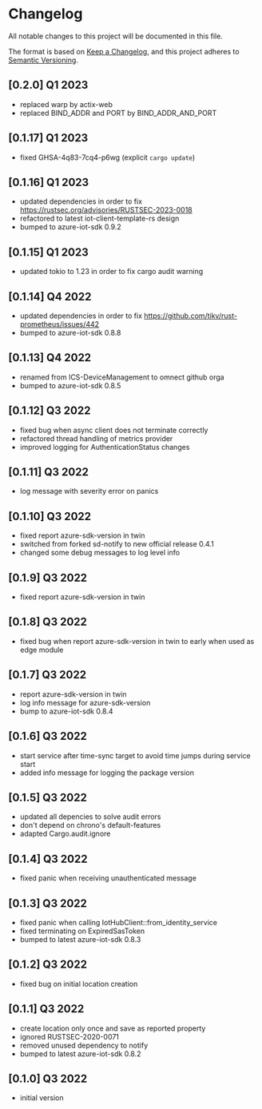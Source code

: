 # Changelog

All notable changes to this project will be documented in this file.

The format is based on [Keep a Changelog](https://keepachangelog.com/en/1.0.0/),
and this project adheres to [Semantic Versioning](https://semver.org/spec/v2.0.0.html).

## [0.2.0] Q1 2023
 - replaced warp by actix-web
 - replaced BIND_ADDR and PORT by BIND_ADDR_AND_PORT

## [0.1.17] Q1 2023
 - fixed GHSA-4q83-7cq4-p6wg (explicit `cargo update`)

## [0.1.16] Q1 2023
 - updated dependencies in order to fix https://rustsec.org/advisories/RUSTSEC-2023-0018
 - refactored to latest iot-client-template-rs design
 - bumped to azure-iot-sdk 0.9.2

## [0.1.15] Q1 2023
 - updated tokio to 1.23 in order to fix cargo audit warning

## [0.1.14] Q4 2022
 - updated dependencies in order to fix https://github.com/tikv/rust-prometheus/issues/442
 - bumped to azure-iot-sdk 0.8.8

## [0.1.13] Q4 2022
 - renamed from ICS-DeviceManagement to omnect github orga
 - bumped to azure-iot-sdk 0.8.5

## [0.1.12] Q3 2022
 - fixed bug when async client does not terminate correctly
 - refactored thread handling of metrics provider
 - improved logging for AuthenticationStatus changes

## [0.1.11] Q3 2022
 - log message with severity error on panics

## [0.1.10] Q3 2022
 - fixed report azure-sdk-version in twin
 - switched from forked sd-notify to new official release 0.4.1
 - changed some debug messages to log level info

## [0.1.9] Q3 2022
- fixed report azure-sdk-version in twin

## [0.1.8] Q3 2022
 - fixed bug when report azure-sdk-version in twin to early when used as edge module

## [0.1.7] Q3 2022
 - report azure-sdk-version in twin
 - log info message for azure-sdk-version
 - bump to azure-iot-sdk 0.8.4

## [0.1.6] Q3 2022
 - start service after time-sync target to avoid time jumps during service start
 - added info message for logging the package version

## [0.1.5] Q3 2022
- updated all depencies to solve audit errors
- don't depend on chrono's default-features
- adapted Cargo.audit.ignore

## [0.1.4] Q3 2022
- fixed panic when receiving unauthenticated message

## [0.1.3] Q3 2022
- fixed panic when calling IotHubClient::from_identity_service
- fixed terminating on ExpiredSasToken
- bumped to latest azure-iot-sdk 0.8.3

## [0.1.2] Q3 2022
- fixed bug on initial location creation

## [0.1.1] Q3 2022
- create location only once and save as reported property
- ignored RUSTSEC-2020-0071
- removed unused dependency to notify
- bumped to latest azure-iot-sdk 0.8.2

## [0.1.0] Q3 2022
- initial version

